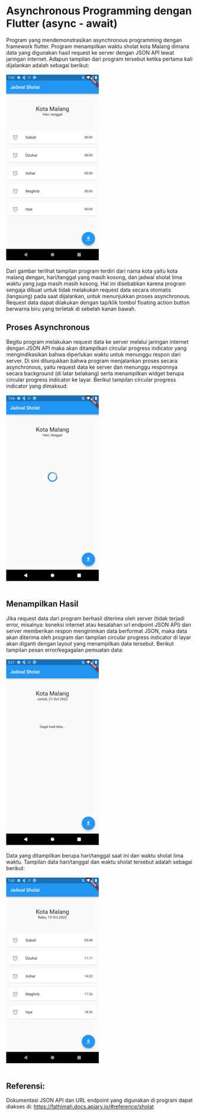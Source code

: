 # Asynchronous Programming dengan Flutter (async - await)
Program yang mendemonstrasikan asynchronous programming dengan framework flutter. Program menampilkan waktu sholat kota Malang dimana data yang digunakan hasil request ke server dengan JSON API lewat jaringan internet. Adapun tampilan dari program tersebut ketika pertama kali dijalankan adalah sebagai berikut:
<br><br><img src="https://github.com/uqifumi/Contoh-Async-Programming/blob/master/dokumentasi/Screenshot1.png" width="250"/><br><br>
Dari gambar terlihat tampilan program terdiri dari nama kota yaitu kota malang dengan, hari/tanggal yang masih kosong, dan jadwal sholat lima waktu yang juga masih masih kosong. Hal ini disebabkan karena program sengaja dibuat untuk tidak melakukan request data secara otomatis (langsung) pada saat dijalankan, untuk menunjukkan proses asynchronous. 
Request data dapat dilakukan dengan tap/klik tombol floating action button berwarna biru yang terletak di sebelah kanan bawah.
## Proses Asynchronous
Begitu program melakukan request data ke server melalui jaringan internet dengan JSON API maka akan ditampilkan circular progress indicator yang mengindikasikan bahwa diperlukan waktu untuk menunggu respon dari server. Di sini ditunjukkan bahwa program menjalankan proses secara asynchronous, yaitu request data ke server dan menunggu responnya secara background (di latar belakang) serta menampilkan widget berupa circular progress indicator ke layar. Berikut tampilan circular progress indicator yang dimaksud:
<br><br><img src="https://github.com/uqifumi/Contoh-Async-Programming/blob/master/dokumentasi/Screenshot3.png" width="250"/><br><br>
## Menampilkan Hasil
Jika request data dari program berhasil diterima oleh server (tidak terjadi error, misalnya: koneksi internet atau kesalahan url endpoint JSON API) dan server memberikan respon mengirimkan data berformat JSON, maka data akan diterima oleh program dan tampilan circular progress indicator di layar akan diganti dengan layout yang menampilkan data tersebut. Berikut tampilan pesan error/kegagalan pemuatan data:
<br><br><img src="https://github.com/uqifumi/Contoh-Async-Programming/blob/master/dokumentasi/Screenshot4.png" width="250"/><br><br>
Data yang ditampilkan berupa hari/tanggal saat ini dan waktu sholat lima waktu. Tampilan data hari/tanggal dan waktu sholat tersebut adalah sebagai berikut:
<br><br><img src="https://github.com/uqifumi/Contoh-Async-Programming/blob/master/dokumentasi/Screenshot2.png" width="250"/><br><br>
## Referensi:
Dokumentasi JSON API dan URL endpoint yang digunakan di program dapat diakses di: 
https://fathimah.docs.apiary.io/#reference/sholat  
